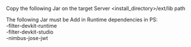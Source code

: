 Copy the following Jar on the target Server <install_directory><group><groupX><instanceX>/ext/lib path
  
  The following Jar must be Add in Runtime dependencies in PS:<br>
  -filter-devkit-runtime<br>
  -filter-devkit-studio<br>
  -nimbus-jose-jwt<br>
